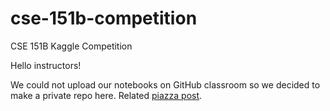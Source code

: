 # cse-151b-competition
CSE 151B Kaggle Competition

Hello instructors!

We could not upload our notebooks on GitHub classroom so we decided to make a private repo here. Related [piazza post](https://piazza.com/class/lfkmvtc0o1d5tq/post/540).
